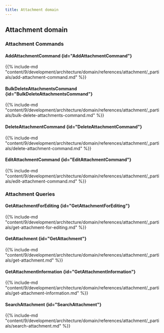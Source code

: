 ```yaml
---
title: Attachment domain
---
```


## Attachment domain

### Attachment Commands

#### AddAttachmentCommand {id="AddAttachmentCommand"}

{{%  include-md "content/9/development/architecture/domain/references/attachment/_partials/add-attachment-command.md" %}}
#### BulkDeleteAttachmentsCommand {id="BulkDeleteAttachmentsCommand"}

{{%  include-md "content/9/development/architecture/domain/references/attachment/_partials/bulk-delete-attachments-command.md" %}}
#### DeleteAttachmentCommand {id="DeleteAttachmentCommand"}

{{%  include-md "content/9/development/architecture/domain/references/attachment/_partials/delete-attachment-command.md" %}}
#### EditAttachmentCommand {id="EditAttachmentCommand"}

{{%  include-md "content/9/development/architecture/domain/references/attachment/_partials/edit-attachment-command.md" %}}

### Attachment Queries

#### GetAttachmentForEditing {id="GetAttachmentForEditing"}

{{%  include-md "content/9/development/architecture/domain/references/attachment/_partials/get-attachment-for-editing.md" %}}
#### GetAttachment {id="GetAttachment"}

{{%  include-md "content/9/development/architecture/domain/references/attachment/_partials/get-attachment.md" %}}
#### GetAttachmentInformation {id="GetAttachmentInformation"}

{{%  include-md "content/9/development/architecture/domain/references/attachment/_partials/get-attachment-information.md" %}}
#### SearchAttachment {id="SearchAttachment"}

{{%  include-md "content/9/development/architecture/domain/references/attachment/_partials/search-attachment.md" %}}
